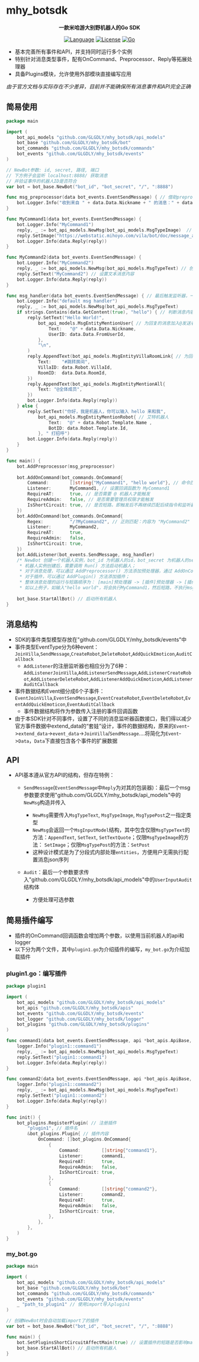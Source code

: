 # mhy_botsdk

<div align="center">

**一款米哈游大别野机器人的Go SDK**

[![Language](https://img.shields.io/badge/language-go-green.svg?style=plastic)](https://go.dev/)
[![License](https://img.shields.io/badge/license-MIT-orange.svg?style=plastic)](https://github.com/GLGDLY/mhy_botsdk/blob/master/LICENSE)
[![Go](https://img.shields.io/github/v/tag/GLGDLY/mhy_botsdk.svg?style=plastic)](https://pkg.go.dev/github.com/GLGDLY/mhy_botsdk)

</div>

- 基本完善所有事件和API，并支持同时运行多个实例
- 特别针对消息类型事件，配有OnCommand、Preprocessor、Reply等拓展处理器
- 具备Plugins模块，允许使用外部模块直接编写应用

*由于官方文档与实际存在不少差异，目前并不能确保所有消息事件和API完全正确*

## 简易使用

```go
package main

import (
    bot_api_models "github.com/GLGDLY/mhy_botsdk/api_models"
    bot_base "github.com/GLGDLY/mhy_botsdk/bot"
    bot_commands "github.com/GLGDLY/mhy_botsdk/commands"
    bot_events "github.com/GLGDLY/mhy_botsdk/events"
)

// NewBot参数: id, secret, 路径, 端口
// 下方例子会监听 localhost:8888/ 获取消息
// 并验证事件的机器人ID是否符合
var bot = bot_base.NewBot("bot_id", "bot_secret", "/", ":8888")

func msg_preprocessor(data bot_events.EventSendMessage) { // 借助preprocessor为所有消息记录log
    bot.Logger.Info("收到来自 " + data.Data.Nickname + " 的消息：" + data.GetContent(true))
}

func MyCommand1(data bot_events.EventSendMessage) {
    bot.Logger.Info("MyCommand1")
    reply, _ := bot_api_models.NewMsg(bot_api_models.MsgTypeImage)  // 创建图片类型的消息体
    reply.SetImage("https://webstatic.mihoyo.com/vila/bot/doc/message_api/img/text_case.jpg", 1080, 310, 46000) // 设置图片消息内容
    bot.Logger.Info(data.Reply(reply))
}

func MyCommand2(data bot_events.EventSendMessage) {
    bot.Logger.Info("MyCommand2")
    reply, _ := bot_api_models.NewMsg(bot_api_models.MsgTypeText) // 创建文本类型的消息体
    reply.SetText("MyCommand2") // 设置文本消息内容
    bot.Logger.Info(data.Reply(reply))
}

func msg_handler(data bot_events.EventSendMessage) { // 最后触发监听器，一般用于确保任何消息都有回复
    bot.Logger.Info("default msg handler")
    reply, _ := bot_api_models.NewMsg(bot_api_models.MsgTypeText)
    if strings.Contains(data.GetContent(true), "hello") { // 判断消息内容是否包含 "hello"
        reply.SetText("Hello World!",
            bot_api_models.MsgEntityMentionUser{ // 为回复的消息加入@发送者的消息
                Text:   "@" + data.Data.Nickname,
                UserID: data.Data.FromUserId,
            },
            "\n",
        )
        reply.AppendText(bot_api_models.MsgEntityVillaRoomLink{ // 为回复的消息加入大别野房间链接
            Text:    "#跳转房间",
            VillaID: data.Robot.VillaId,
            RoomID:  data.Data.RoomId,
        })
        reply.AppendText(bot_api_models.MsgEntityMentionAll{
            Text: "@全体成员",
        })
        bot.Logger.Info(data.Reply(reply))
    } else {
        reply.SetText("你好，我是机器人，你可以输入 hello 来和我",
            bot_api_models.MsgEntityMentionRobot{ // 艾特机器人
                Text:  "@" + data.Robot.Template.Name ,
                BotID: data.Robot.Template.Id,
            }, " 打招呼")
        bot.Logger.Info(data.Reply(reply))
    }
}

func main() {
    bot.AddPreprocessor(msg_preprocessor)
    
    bot.AddOnCommand(bot_commands.OnCommand{
        Command:        []string{"MyCommand1", "hello world"}, // 命令匹配：包含 "MyCommand1" 或 "hello world" 的消息
        Listener:       MyCommand1, // 设置回调函数为 MyCommand1
        RequireAT:      true, // 是否需要 @ 机器人才能触发
        RequireAdmin:   false, // 是否需要管理员权限才能触发
        IsShortCircuit: true, // 是否短路，即触发后不再继续匹配后续指令和监听器
    })
    bot.AddOnCommand(bot_commands.OnCommand{
        Regex:          "/?MyCommand2", // 正则匹配：内容为 "MyCommand2" 或 "/MyCommand2" 的消息
        Listener:       MyCommand2,
        RequireAT:      true,
        RequireAdmin:   false,
        IsShortCircuit: true,
    })
    bot.AddListener(bot_events.SendMessage, msg_handler)
    /* NewBot 创建一个机器人实例，bot_id 为机器人的id，bot_secret 为机器人的secret，path 为接收事件的路径（如"/"），addr 为接收事件的地址（如":8888"）；
     * 机器人实例创建后，需要调用 Run() 方法启动机器人；
     * 对于消息处理，可以通过 AddPreprocessor() 方法添加预处理器，通过 AddOnCommand() 方法添加命令处理器，通过 AddListener() 方法添加事件监听器；
     * 对于插件，可以通过 AddPlugin() 方法添加插件；
     * 整体消息处理的运行与短路顺序为： [main]预处理器 -> [插件]预处理器 -> [插件]令处理器 -> [main]命令处理器 -> [main]事件监听器；
     * 如以上例子，如输入"hello world"，将会执行MyCommand1，然后短路，不执行msg_handler的"hello"指令；而如果输入"hello 123"，则会执行msg_handler的"hello"指令 */
    
    bot_base.StartAllBot() // 启动所有机器人
}
```

## 消息结构

- SDK的事件类型模型存放在"github.com/GLGDLY/mhy_botsdk/events"中
- 事件类型EventType分为6种event：`JoinVilla`,`SendMessage`,`CreateRobot`,`DeleteRobot`,`AddQuickEmoticon`,`AuditCallback`
  - `AddListener`的注册监听器也相应分为了6种：`AddListenerJoinVilla`,`AddListenerSendMessage`,`AddListenerCreateRobot`,`AddListenerDeleteRobot`,`AddListenerAddQuickEmoticon`,`AddListenerAuditCallback`
- 事件数据结构Event细分成6个子事件：`EventJoinVilla`,`EventSendMessage`,`EventCreateRobot`,`EventDeleteRobot`,`EventAddQuickEmoticon`,`EventAuditCallback`
  - 事件数据结构将作为参数传入注册的事件回调函数
- 由于本SDK针对不同事件，设置了不同的消息监听器函数接口，我们得以减少官方事件数据中extend_data的“套娃”设计，事件的数据结构，原来的`Event`->`extend_data`->`event_data`->`JoinVilla`/`SendMessage`....将简化为`Event`->`Data`，`Data`下直接包含各个事件的扩展数据

## API

- API基本遵从官方API的结构，但存在特例：
  - `SendMessage`(`EventSendMessage`中`Reply`为对其的包装器)：最后一个msg参数要求使用"github.com/GLGDLY/mhy_botsdk/api_models"中的`NewMsg`构造并传入
    - `NewMsg`需要传入`MsgTypeText`, `MsgTypeImage`, `MsgTypePost`之一指定类型
    - `NewMsg`会返回一个`MsgInputModel`结构，其中包含仅限`MsgTypeText`的方法：`AppendText`, `SetText`, `SetTextQuote`；仅限`MsgTypeImage`的方法： `SetImage`；仅限`MsgTypePost`的方法：`SetPost`
    - 这种设计模式是为了分段式内部处理`entities`，方便用户无需执行配置消息json序列

  - `Audit`：最后一个参数要求传入"github.com/GLGDLY/mhy_botsdk/api_models"中的`UserInputAudit`结构体
    - 方便处理可选参数

## 简易插件编写

- 插件的OnCommand回调函数会增加两个参数，以使用当前机器人的api和logger
- 以下分为两个文件，其中`plugin1.go`为介绍插件的编写，`my_bot.go`为介绍加载插件

### plugin1.go：编写插件

```go
package plugin1

import (
    bot_api_models "github.com/GLGDLY/mhy_botsdk/api_models"
    bot_apis "github.com/GLGDLY/mhy_botsdk/apis"
    bot_events "github.com/GLGDLY/mhy_botsdk/events"
    bot_logger "github.com/GLGDLY/mhy_botsdk/logger"
    bot_plugins "github.com/GLGDLY/mhy_botsdk/plugins"
)

func command1(data bot_events.EventSendMessage, api *bot_apis.ApiBase, logger bot_logger.LoggerInterface) {
    logger.Info("plugin1::command1")
    reply, _ := bot_api_models.NewMsg(bot_api_models.MsgTypeText)
    reply.SetText("plugin1::command1")
    bot.Logger.Info(data.Reply(reply))
}

func command2(data bot_events.EventSendMessage, api *bot_apis.ApiBase, logger bot_logger.LoggerInterface) {
    logger.Info("plugin1::command2")
    reply, _ := bot_api_models.NewMsg(bot_api_models.MsgTypeText)
    reply.SetText("plugin1::command2")
    bot.Logger.Info(data.Reply(reply))
}

func init() {
    bot_plugins.RegisterPlugin( // 注册插件
        "plugin1", // 插件名
        &bot_plugins.Plugin{ // 插件内容
            OnCommand: []bot_plugins.OnCommand{
                {
                    Command:        []string{"command1"},
                    Listener:       command1,
                    RequireAT:      true,
                    RequireAdmin:   false,
                    IsShortCircuit: true,
                },
                {
                    Command:        []string{"command2"},
                    Listener:       command2,
                    RequireAT:      true,
                    RequireAdmin:   false,
                    IsShortCircuit: true,
                },
            },
        },
    )
}
```

### my_bot.go

```go
package main

import (
    bot_api_models "github.com/GLGDLY/mhy_botsdk/api_models"
    bot_base "github.com/GLGDLY/mhy_botsdk/bot"
    bot_commands "github.com/GLGDLY/mhy_botsdk/commands"
    bot_events "github.com/GLGDLY/mhy_botsdk/events"
    _ "path_to_plugin1" // 使用import导入plugin1
)

// 创建NewBot时会自动加载import了的插件
var bot = bot_base.NewBot("bot_id", "bot_secret", "/", ":8888")

func main() {
    bot.SetPluginsShortCircuitAffectMain(true) // 设置插件的短路是否影响main中注册的指令和消息处理器
    bot_base.StartAllBot() // 启动所有机器人
}
```
